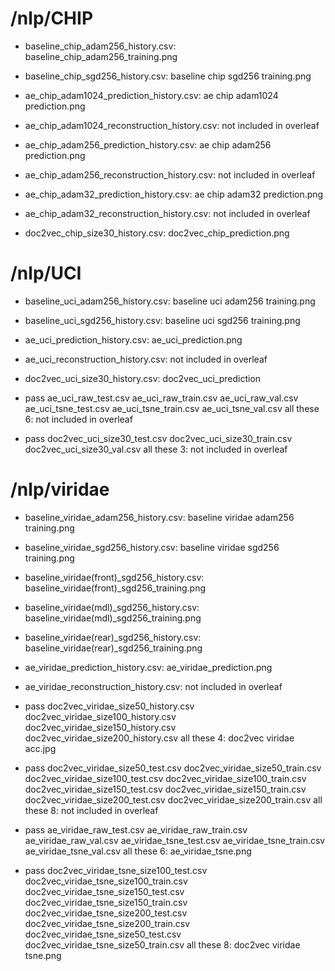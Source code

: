# /nlp/CHIP
- baseline_chip_adam256_history.csv: baseline_chip_adam256_training.png
- baseline_chip_sgd256_history.csv: baseline chip sgd256 training.png

- ae_chip_adam1024_prediction_history.csv: ae chip adam1024 prediction.png
- ae_chip_adam1024_reconstruction_history.csv: not included in overleaf
- ae_chip_adam256_prediction_history.csv: ae chip adam256 prediction.png
- ae_chip_adam256_reconstruction_history.csv: not included in overleaf
- ae_chip_adam32_prediction_history.csv: ae chip adam32 prediction.png
- ae_chip_adam32_reconstruction_history.csv: not included in overleaf

- doc2vec_chip_size30_history.csv: doc2vec_chip_prediction.png

# /nlp/UCI
- baseline_uci_adam256_history.csv: baseline uci adam256 training.png
- baseline_uci_sgd256_history.csv: baseline uci sgd256 training.png

- ae_uci_prediction_history.csv: ae_uci_prediction.png
- ae_uci_reconstruction_history.csv: not included in overleaf

- doc2vec_uci_size30_history.csv: doc2vec_uci_prediction

- pass
ae_uci_raw_test.csv
ae_uci_raw_train.csv
ae_uci_raw_val.csv
ae_uci_tsne_test.csv
ae_uci_tsne_train.csv
ae_uci_tsne_val.csv
all these 6: not included in overleaf

- pass
doc2vec_uci_size30_test.csv
doc2vec_uci_size30_train.csv
doc2vec_uci_size30_val.csv
all these 3: not included in overleaf


# /nlp/viridae
- baseline_viridae_adam256_history.csv: baseline viridae adam256 training.png
- baseline_viridae_sgd256_history.csv: baseline viridae sgd256 training.png
- baseline_viridae(front)\_sgd256_history.csv: baseline_viridae(front)\_sgd256_training.png
- baseline_viridae(mdl)\_sgd256_history.csv: baseline_viridae(mdl)\_sgd256_training.png
- baseline_viridae(rear)\_sgd256_history.csv: baseline_viridae(rear)\_sgd256_training.png

- ae_viridae_prediction_history.csv: ae_viridae_prediction.png
- ae_viridae_reconstruction_history.csv: not included in overleaf


- pass
doc2vec_viridae_size50_history.csv
doc2vec_viridae_size100_history.csv
doc2vec_viridae_size150_history.csv
doc2vec_viridae_size200_history.csv
all these 4: doc2vec viridae acc.jpg

- pass
doc2vec_viridae_size50_test.csv
doc2vec_viridae_size50_train.csv
doc2vec_viridae_size100_test.csv
doc2vec_viridae_size100_train.csv
doc2vec_viridae_size150_test.csv
doc2vec_viridae_size150_train.csv
doc2vec_viridae_size200_test.csv
doc2vec_viridae_size200_train.csv
all these 8: not included in overleaf

- pass
ae_viridae_raw_test.csv
ae_viridae_raw_train.csv
ae_viridae_raw_val.csv
ae_viridae_tsne_test.csv
ae_viridae_tsne_train.csv
ae_viridae_tsne_val.csv
all these 6: ae_viridae_tsne.png

- pass
doc2vec_viridae_tsne_size100_test.csv
doc2vec_viridae_tsne_size100_train.csv
doc2vec_viridae_tsne_size150_test.csv
doc2vec_viridae_tsne_size150_train.csv
doc2vec_viridae_tsne_size200_test.csv
doc2vec_viridae_tsne_size200_train.csv
doc2vec_viridae_tsne_size50_test.csv
doc2vec_viridae_tsne_size50_train.csv
all these 8: doc2vec viridae tsne.png
